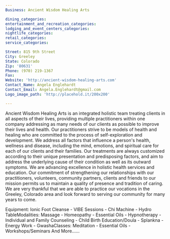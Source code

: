 ```yaml
---
Business: Ancient Wisdom Healing Arts

dining_categories:
entertainment_and_recreation_categories:
lodging_and_event_centers_categories:
nightlife_categories:
retail_categories:
service_categories:

Street: 815 9th Street
City: Greeley
State: Colorado
Zip: '80631'
Phone: (970) 219-1367
Fax:
Website: 'http://ancient-wisdom-healing-arts.com'
Contact_Name: Angela Englehardt
Contact_Email: Angela.Englehardt@gmail.com
Logo_image_path: 'http://placehold.it/200x200'

---
```



Ancient Wisdom Healing Arts is an integrated holistic team treating clients in all aspects of their lives, providing multiple practitioners within one company addressing as many needs of our clients as possible to improve their lives and health. Our practitioners strive to be models of health and healing who are committed to the process of self-exploration and development. We address all factors that influence a person's health, wellness and disease, including the mind, emotions, and spiritual care for each of our clients and their families. Our treatments are always customized according to their unique presentation and predisposing factors, and aim to address the underlying cause of their condition as well as its outward symptoms. We are advancing excellence in holistic health services and education. Our commitment of strengthening our relationships with our practitioners, volunteers, community partners, clients and friends to our mission permits us to maintain a quality of presence and tradition of caring. We are very thankful that we are able to practice our vocations in the Greeley, Colorado area and look forward to serving our community for many years to come.

Equipment: Ionic Foot Cleanse - VIBE Sessions - Chi Machine - Hydro TableModalities: Massage - Homeopathy - Essential Oils - Hypnotherapy - Individual and Family Counseling - Child Birth Education/Doula - Splankna - Energy Work - GwashaClasses: Meditation - Essential Oils - Workshops/Seminars And More......